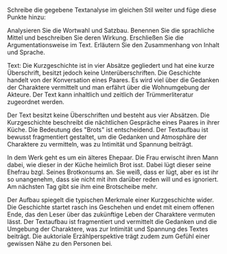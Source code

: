 Schreibe die gegebene Textanalyse im gleichen Stil weiter und füge diese Punkte hinzu:

Analysieren Sie die Wortwahl und Satzbau.
Benennen Sie die sprachliche Mittel und beschreiben Sie deren Wirkung.
Erschließen Sie die Argumentationsweise im Text.
Erläutern Sie den Zusammenhang von Inhalt und Sprache.

Text:
Die Kurzgeschichte ist in vier Absätze gegliedert und hat eine kurze Überschrift, besitzt jedoch keine Unterüberschriften. Die Geschichte handelt von der Konversation eines Paares. Es wird viel über die Gedanken der Charaktere vermittelt und man erfährt über die Wohnumgebung der Akteure. Der Text kann inhaltlich und zeitlich der Trümmerliteratur zugeordnet werden.

Der Text besitzt keine Überschriften und besteht aus vier Absätzen. Die Kurzgeschichte beschreibt die nächtlichen Gespräche eines Paares in ihrer Küche. Die Bedeutung des "Brots" ist entscheidend. Der Textaufbau ist bewusst fragmentiert gestaltet, um die Gedanken und Atmosphäre der Charaktere zu vermitteln, was zu Intimität und Spannung beiträgt.

In dem Werk geht es um ein älteres Ehepaar. Die Frau erwischt ihren Mann dabei, wie dieser in der Küche heimlich Brot isst. Dabei lügt dieser seine Ehefrau bzgl. Seines Brotkonsums an. Sie weiß, dass er lügt, aber es ist ihr so unangenehm, dass sie nicht mit ihm darüber reden will und es ignoriert. Am nächsten Tag gibt sie ihm eine Brotscheibe mehr.

Der Aufbau spiegelt die typischen Merkmale einer Kurzgeschichte wider. Die Geschichte startet rasch ins Geschehen und endet mit einem offenen Ende, das den Leser über das zukünftige Leben der Charaktere vermuten lässt. Der Textaufbau ist fragmentiert und vermittelt die Gedanken und die Umgebung der Charaktere, was zur Intimität und Spannung des Textes beiträgt. Die auktoriale Erzählperspektive trägt zudem zum Gefühl einer gewissen Nähe zu den Personen bei.
